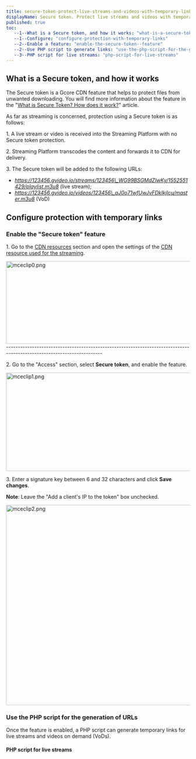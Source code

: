 ```yaml
---
title: secure-token-protect-live-streams-and-videos-with-temporary-links
displayName: Secure token. Protect live streams and videos with temporary links
published: true
toc:
   --1--What is a Secure token, and how it works: "what-is-a-secure-token-and-how-it-works"
   --1--Configure: "configure-protection-with-temporary-links"
   --2--Enable a feature: "enable-the-secure-token--feature"
   --2--Use PHP script to generate links: "use-the-php-script-for-the-generation-of-urls"
   --3--PHP script for live streams: "php-script-for-live-streams"
---
```

  

What is a Secure token, and how it works
----------------------------------------

The Secure token is a Gcore CDN feature that helps to protect files from unwanted downloading. You will find more information about the feature in the "[What is Secure Token? How does it work?](https://www.gcore.com/support/articles/214496445/)" article.

As far as streaming is concerned, protection using a Secure token is as follows:

1\. A live stream or video is received into the Streaming Platform with no Secure token protection.

2\. Streaming Platform transcodes the content and forwards it to CDN for delivery.

3\. The Secure token will be added to the following URLs:

*   _https://123456.gvideo.io/streams/123456\_WG99BSGMdZIwKy/1552551429/playlist.m3u8_ (live stream);
*   _https://123456.gvideo.io/videos/123456\_aJ0o71wfUwJvFDklkjlcu/master.m3u8_ (VoD)

Configure protection with temporary links
-----------------------------------------

### Enable the "Secure token" feature  

1\. Go to the [CDN resources](https://cdn.gcore.com/resources/list) section and open the settings of the [CDN resource used for the streaming](https://www.gcore.com/support/articles/5499359292561/).  

<img src="https://support.gcore.com/hc/article_attachments/13094971331729" alt="mceclip0.png" width="640" height="226">
-----------------------------------------------------------------------------------------------------------------------

2\. Go to the "Access" section, select **Secure token**, and enable the feature.

<img src="https://support.gcore.com/hc/article_attachments/13095035340305" alt="mceclip1.png" width="640" height="269">

3\. Enter a signature key between 6 and 32 characters and click **Save changes**. 

**Note**: Leave the "Add a client's IP to the token" box unchecked.

<img src="https://support.gcore.com/hc/article_attachments/13095149599633" alt="mceclip2.png" width="639" height="548">

### Use the PHP script for the generation of URLs 

Once the feature is enabled, a PHP script can generate temporary links for live streams and videos on demand (VoDs).

#### **PHP script for live streams**

<?php $secret = 'iFCjcO1AhQ'; $vhost = '123456.gvideo.io'; $client\_id = '1'; $stream\_id = '123'; $expires = time() + 10000; $link = "{$client\_id}\_{$stream\_id}\_${secret}\_${expires}\_"; $md5 = md5($link, true); $md5 = base64\_encode($md5); $md5 = strtr($md5, '+/', '-\_'); $md5 = str\_replace('=', '', $md5); $url = "https://{$vhost}/streams/{$client\_id}\_${stream\_id}/${md5}/${expires}/playlist.m3u8"; echo $url; echo "\\n"; 

### PHP script for VoD

<?php  
$secret = 'iFCjcO1AhQ';  
$vhost = '123456.gvideo.io';  
$client\_id = '2';  
$video\_id = 'aJ0o71wfUwJvFcu';  
$expires = time() + 10000;  
$link = "{$client\_id}\_{$video\_id}\_${secret}\_${expires}\_";  
$md5 = md5($link, true);  
$md5 = base64\_encode($md5);  
$md5 = strtr($md5, '+/', '-\_');  
$md5 = str\_replace('=', '', $md5);  
$url = "https://{$vhost}/videos/{$client\_id}\_${video\_id}/${md5}/${expires}/master.m3u8";  
echo $url;  
echo "\\n";

Where you need to substitute your values after the equals in the following lines:

*   _$secret_ — a signature key specified in step 3 of this guide.
*   _$vhost_ — a custom domain of your CDN resource used for the streaming,
*   _$video\_id_ —  slug, an individual parameter in VOD's URL. You will find it in the [Video Hosting](https://streaming.gcore.com/video/list) section when you open the video and go to the export tab. For example, in this URL _https://123456.gvideo.io/videos/123456\_**AHgywxonRd8F9ctX**_, AHgywxonRd8F9ctX is a slug.
*   _$expires_  — URL expiration time (in seconds),
*   _$link_ — token generation schema,
*   _$url_ — URL.
